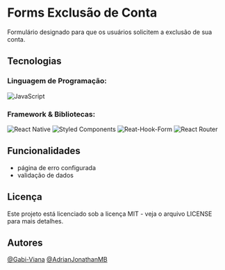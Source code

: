 # Forms Exclusão de Conta
Formulário designado para que os usuários solicitem a exclusão de sua conta.

## Tecnologias
### Linguagem de Programação:
  ![JavaScript](https://img.shields.io/badge/javascript-%23323330.svg?style=for-the-badge&logo=javascript&logoColor=%23F7DF1E)
### Framework & Bibliotecas:
  ![React Native](https://img.shields.io/badge/react_native-%2320232a.svg?style=for-the-badge&logo=react&logoColor=%2361DAFB)
  ![Styled Components](https://img.shields.io/badge/styled--components-DB7093?style=for-the-badge&logo=styled-components&logoColor=white)
  ![Reat-Hook-Form](https://img.shields.io/badge/react--hook--form-EC5990?style=for-the-badge&logo=reacthookform&logoColor=white)
  ![React Router](https://img.shields.io/badge/React_Router-CA4245?style=for-the-badge&logo=react-router&logoColor=white)


## Funcionalidades
- página de erro configurada
- validação de dados


## Licença
Este projeto está licenciado sob a licença MIT - veja o arquivo LICENSE para mais detalhes.

## Autores

[@Gabi-Viana](https://github.com/Gabi-Viana)
[@AdrianJonathanMB](https://github.com/AdrianJonathanMB)


